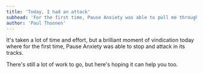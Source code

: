 ```yaml
---
title: 'Today, I had an attack'
subhead: 'For the first time, Pause Anxiety was able to pull me through it'
author: 'Paul Thoonen'
---
```


It's taken a lot of time and effort, but a brilliant moment of vindication today where for the first time, Pause Anxiety was able to stop and attack in its tracks.

There's still a lot of work to go, but here's hoping it can help you too.
